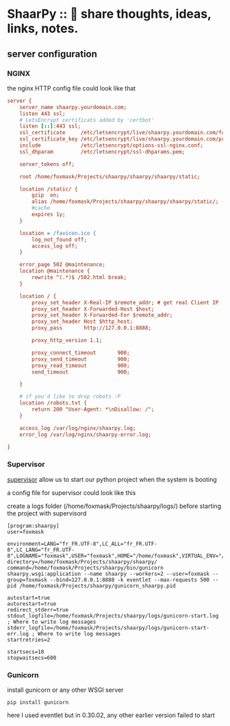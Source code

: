 # ShaarPy :: 🐍 share thoughts, ideas, links, notes.

## server configuration

### NGINX

the nginx HTTP config file could look like that

```ini
server {
    server_name shaarpy.yourdomain.com;
    listen 443 ssl;
    # LetsEncrypt certificats added by 'certbot'
    listen [::]:443 ssl;                                                      # managed by Certbot
    ssl_certificate     /etc/letsencrypt/live/shaarpy.yourdomain.com/fullchain.pem;   # managed by Certbot
    ssl_certificate_key /etc/letsencrypt/live/shaarpy.yourdomain.com/privkey.pem;     # managed by Certbot
    include             /etc/letsencrypt/options-ssl-nginx.conf;              # managed by Certbot
    ssl_dhparam         /etc/letsencrypt/ssl-dhparams.pem;                    # managed by Certbot

    server_tokens off;

    root /home/foxmask/Projects/shaarpy/shaarpy/shaarpy/static;

    location /static/ {
        gzip  on;
        alias /home/foxmask/Projects/shaarpy/shaarpy/shaarpy/static/;
        #cache
        expires 1y;
    }

    location = /favicon.ico {
        log_not_found off;
        access_log off;
    }

    error_page 502 @maintenance;
    location @maintenance {
        rewrite ^(.*)$ /502.html break;
    }

    location / {
        proxy_set_header X-Real-IP $remote_addr; # get real Client IP
        proxy_set_header X-Forwarded-Host $host;
        proxy_set_header X-Forwarded-For $remote_addr;
        proxy_set_header Host $http_host;
        proxy_pass       http://127.0.0.1:8888;

        proxy_http_version 1.1;

        proxy_connect_timeout       900;
        proxy_send_timeout          900;
        proxy_read_timeout          900;
        send_timeout                900;

    }

    # if you'd like to drop robots :P
    location /robots.txt {
        return 200 "User-Agent: *\nDisallow: /";
    }

    access_log /var/log/nginx/shaarpy.log;
    error_log /var/log/nginx/shaarpy-error.log;

}

```

### Supervisor

[supervisor](http://supervisord.org/running.html) allow us to start our python project when the system is booting

a config file for supervisor could look like this

create a logs folder (/home/foxmask/Projects/shaarpy/logs/) before starting the project with supervisord

```commandline
[program:shaarpy]
user=foxmask

environment=LANG="fr_FR.UTF-8",LC_ALL="fr_FR.UTF-8",LC_LANG="fr_FR.UTF-8",LOGNAME="foxmask",USER="foxmask",HOME="/home/foxmask",VIRTUAL_ENV="/home/foxmask/Projects/shaarpy"
directory=/home/foxmask/Projects/shaarpy/shaarpy/
command=/home/foxmask/Projects/shaarpy/bin/gunicorn shaarpy.wsgi:application --name shaarpy --workers=2 --user=foxmask --group=foxmask --bind=127.0.0.1:8888 -k eventlet --max-requests 500 --pid /home/foxmask/Projects/shaarpy/gunicorn_shaarpy.pid

autostart=true
autorestart=true
redirect_stderr=true
stdout_logfile=/home/foxmask/Projects/shaarpy/logs/gunicorn-start.log ; Where to write log messages
stderr_logfile=/home/foxmask/Projects/shaarpy/logs/gunicorn-start-err.log ; Where to write log messages
startretries=2

startsecs=10
stopwaitsecs=600

```

### Gunicorn
install gunicorn or any other WSGI server 

```commandline
pip install gunicorn
```

here I used eventlet but in 0.30.02, any other earlier version failed to start 
